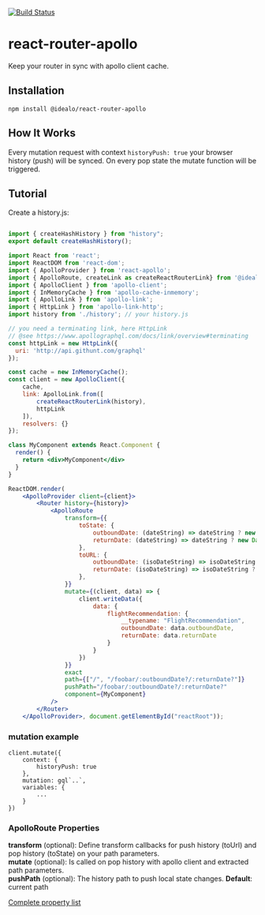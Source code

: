 [![Build Status](https://jenkins2.eu.idealo.com/jenkins/buildStatus/icon?job=RFLUG_javascript-react-router-apollo_commit)](https://jenkins2.eu.idealo.com/jenkins/view/Reise/view/Flug/view/JavaScript/job/RFLUG_javascript-react-router-apollo_commit/)

# react-router-apollo

Keep your router in sync with apollo client cache.

## Installation

```
npm install @idealo/react-router-apollo
```

## How It Works

Every mutation request with context `historyPush: true` your browser history (push) will be synced. 
On every pop state the mutate function will be triggered.

## Tutorial

Create a history.js:
```jsx harmony

import { createHashHistory } from "history";
export default createHashHistory();
```

```jsx harmony
import React from 'react';
import ReactDOM from 'react-dom';
import { ApolloProvider } from 'react-apollo';
import { ApolloRoute, createLink as createReactRouterLink} from '@idealo/react-router-apollo';
import { ApolloClient } from 'apollo-client';
import { InMemoryCache } from 'apollo-cache-inmemory';
import { ApolloLink } from 'apollo-link';
import { HttpLink } from 'apollo-link-http';
import history from './history'; // your history.js

// you need a terminating link, here HttpLink
// @see https://www.apollographql.com/docs/link/overview#terminating
const httpLink = new HttpLink({
  uri: 'http://api.githunt.com/graphql'
});

const cache = new InMemoryCache();
const client = new ApolloClient({
    cache,
    link: ApolloLink.from([
        createReactRouterLink(history),
        httpLink
    ]),
    resolvers: {}
});

class MyComponent extends React.Component {
  render() {
    return <div>MyComponent</div>
  }
}

ReactDOM.render(
    <ApolloProvider client={client}>
        <Router history={history}>
            <ApolloRoute
                transform={{
                    toState: {
                        outboundDate: (dateString) => dateString ? new Date(dateString).toISOString() : null,
                        returnDate: (dateString) => dateString ? new Date(dateString).toISOString() : null
                    },
                    toURL: {
                        outboundDate: (isoDateString) => isoDateString ? dateFormat(new Date(isoDateString), URL_DATE_FORMAT) : null,
                        returnDate: (isoDateString) => isoDateString ? dateFormat(new Date(isoDateString), URL_DATE_FORMAT) : null
                    },
                }}
                mutate={(client, data) => {
                    client.writeData({
                        data: {
                            flightRecommendation: {
                                __typename: "FlightRecommendation",
                                outboundDate: data.outboundDate,
                                returnDate: data.returnDate
                            }
                        }
                    })
                }}
                exact
                path={["/", "/foobar/:outboundDate?/:returnDate?"]}
                pushPath="/foobar/:outboundDate?/:returnDate?"
                component={MyComponent}
            />
        </Router>
    </ApolloProvider>, document.getElementById("reactRoot"));
```

### mutation example

```
client.mutate({
    context: {
        historyPush: true
    },
    mutation: gql`..`,
    variables: {
        ...
    }
})
```

### ApolloRoute Properties

 __transform__ (optional):  Define transform callbacks for push history (toUrl) and pop history (toState) on your path parameters.  
 __mutate__ (optional):  Is called on pop history with apollo client and extracted path parameters.  
 __pushPath__ (optional): The history path to push local state changes. __Default__: current path
 
 [Complete property list](https://reacttraining.com/react-router/web/api/Route)